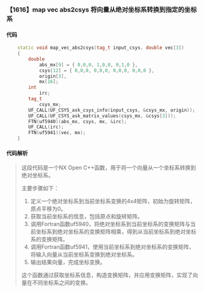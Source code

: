 ### 【1616】map vec abs2csys 将向量从绝对坐标系转换到指定的坐标系

#### 代码

```cpp
    static void map_vec_abs2csys(tag_t input_csys, double vec[3])  
    {  
        double  
            abs_mx[9] = { 0,0,0, 1,0,0, 0,1,0 },  
            csys[12] = { 0,0,0, 0,0,0, 0,0,0, 0,0,0 },  
            origin[3],  
            mx[16];  
        int  
            irc;  
        tag_t  
            csys_mx;  
        UF_CALL(UF_CSYS_ask_csys_info(input_csys, &csys_mx, origin));  
        UF_CALL(UF_CSYS_ask_matrix_values(csys_mx, &csys[3]));  
        FTN(uf5940)(abs_mx, csys, mx, &irc);  
        UF_CALL(irc);  
        FTN(uf5941)(vec, mx);  
    }

```

#### 代码解析

> 这段代码是一个NX Open C++函数，用于将一个向量从一个坐标系转换到绝对坐标系。
>
> 主要步骤如下：
>
> 1. 定义一个绝对坐标系到当前坐标系变换的4x4矩阵，初始为旋转矩阵，原点平移为0。
> 2. 获取当前坐标系的信息，包括原点和旋转矩阵。
> 3. 调用Fortran函数uf5940，将绝对坐标系到当前坐标系的变换矩阵与当前坐标系到绝对坐标系的变换矩阵相乘，得到从当前坐标系到绝对坐标系的变换矩阵。
> 4. 调用Fortran函数uf5941，使用当前坐标系到绝对坐标系的变换矩阵，将输入向量从当前坐标系变换到绝对坐标系。
> 5. 输出结果向量，完成坐标变换。
>
> 这个函数通过获取坐标系信息，构造变换矩阵，并应用变换矩阵，实现了向量在不同坐标系之间的变换。
>
